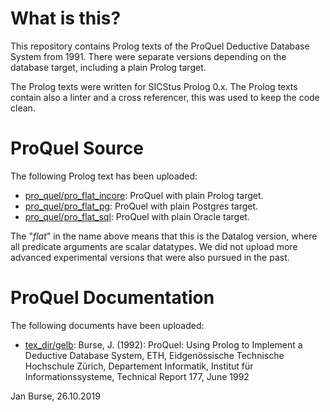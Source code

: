 # What is this?

This repository contains Prolog texts of the ProQuel Deductive
Database System from 1991. There were separate versions depending
on the database target, including a plain Prolog target.

The Prolog texts were written for SICStus Prolog 0.x. The
Prolog texts contain also a linter and a cross referencer,
this was used to keep the code clean.

# ProQuel Source

The following Prolog text has been uploaded:
- [pro_quel/pro_flat_incore](https://github.com/jburse/ethz-proquel/tree/master/pro_quel/pro_flat_incore):
  ProQuel with plain Prolog target.
- [pro_quel/pro_flat_pg](https://github.com/jburse/ethz-proquel/tree/master/pro_quel/pro_flat_pg):
  ProQuel with plain Postgres target.
- [pro_quel/pro_flat_sql](https://github.com/jburse/ethz-proquel/tree/master/pro_quel/pro_flat_sql):
  ProQuel with plain Oracle target.

The "_flat_" in the name above means that this is the Datalog version,
where all predicate arguments are scalar datatypes. We did not upload
more advanced experimental versions that were also pursued in the past.

# ProQuel Documentation

The following documents have been uploaded:
- [tex_dir/gelb](https://github.com/jburse/ethz-proquel/tree/master/tex_dir/gelb):
  Burse, J. (1992): ProQuel: Using Prolog to Implement a Deductive Database System,
  ETH, Eidgenössische Technische Hochschule Zürich, Departement Informatik,
  Institut für Informationssysteme, Technical Report 177, June 1992

Jan Burse, 26.10.2019